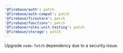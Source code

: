 ```yaml
---
'@firebase/auth': patch
'@firebase/auth-compat': patch
'@firebase/firestore': patch
'@firebase/functions': patch
'@firebase/rules-unit-testing': patch
'@firebase/storage': patch
---
```


Upgrade `node-fetch` dependency due to a security issue.
